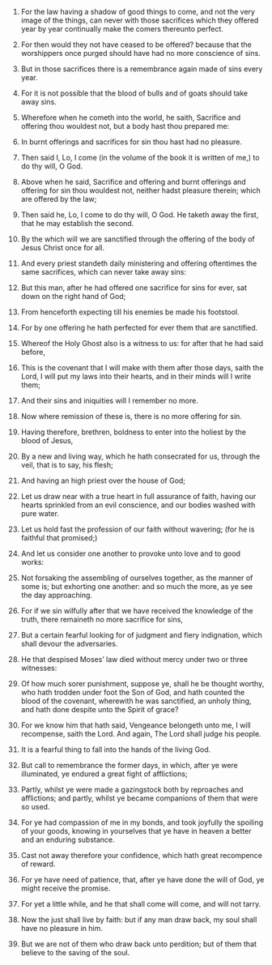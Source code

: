 1. For the law having a shadow of good things to come, and not the
very image of the things, can never with those sacrifices which they
offered year by year continually make the comers thereunto perfect.

2. For then would they not have ceased to be offered? because that
the worshippers once purged should have had no more conscience of
sins.

3. But in those sacrifices there is a remembrance again made of sins
every year.

4. For it is not possible that the blood of bulls and of goats
should take away sins.

5. Wherefore when he cometh into the world, he saith, Sacrifice and
offering thou wouldest not, but a body hast thou prepared me:

6. In
burnt offerings and sacrifices for sin thou hast had no pleasure.

7. Then said I, Lo, I come (in the volume of the book it is written
of me,) to do thy will, O God.

8. Above when he said, Sacrifice and offering and burnt offerings
and offering for sin thou wouldest not, neither hadst pleasure
therein; which are offered by the law;

9. Then said he, Lo, I come
to do thy will, O God. He taketh away the first, that he may establish
the second.

10. By the which will we are sanctified through the offering of the
body of Jesus Christ once for all.

11. And every priest standeth daily ministering and offering
oftentimes the same sacrifices, which can never take away sins:

12. But this man, after he had offered one sacrifice for sins for ever,
sat down on the right hand of God;

13. From henceforth expecting
till his enemies be made his footstool.

14. For by one offering he hath perfected for ever them that are
sanctified.

15. Whereof the Holy Ghost also is a witness to us: for after that
he had said before,

16. This is the covenant that I will make with
them after those days, saith the Lord, I will put my laws into their
hearts, and in their minds will I write them;

17. And their sins and
iniquities will I remember no more.

18. Now where remission of these is, there is no more offering for
sin.

19. Having therefore, brethren, boldness to enter into the holiest
by the blood of Jesus,

20. By a new and living way, which he hath
consecrated for us, through the veil, that is to say, his flesh;

21. And having an high priest over the house of God;

22. Let us draw
near with a true heart in full assurance of faith, having our hearts
sprinkled from an evil conscience, and our bodies washed with pure
water.

23. Let us hold fast the profession of our faith without wavering;
(for he is faithful that promised;)

24. And let us consider one
another to provoke unto love and to good works:

25. Not forsaking
the assembling of ourselves together, as the manner of some is; but
exhorting one another: and so much the more, as ye see the day
approaching.

26. For if we sin wilfully after that we have received the knowledge
of the truth, there remaineth no more sacrifice for sins,

27. But a
certain fearful looking for of judgment and fiery indignation, which
shall devour the adversaries.

28. He that despised Moses’ law died without mercy under two or
three witnesses:

29. Of how much sorer punishment, suppose ye, shall
he be thought worthy, who hath trodden under foot the Son of God, and
hath counted the blood of the covenant, wherewith he was sanctified,
an unholy thing, and hath done despite unto the Spirit of grace?

30. For we know him that hath said, Vengeance belongeth unto me, I
will recompense, saith the Lord. And again, The Lord shall judge his
people.

31. It is a fearful thing to fall into the hands of the living God.

32. But call to remembrance the former days, in which, after ye were
illuminated, ye endured a great fight of afflictions;

33. Partly,
whilst ye were made a gazingstock both by reproaches and afflictions;
and partly, whilst ye became companions of them that were so used.

34. For ye had compassion of me in my bonds, and took joyfully the
spoiling of your goods, knowing in yourselves that ye have in heaven a
better and an enduring substance.

35. Cast not away therefore your confidence, which hath great
recompence of reward.

36. For ye have need of patience, that, after ye have done the will
of God, ye might receive the promise.

37. For yet a little while, and he that shall come will come, and
will not tarry.

38. Now the just shall live by faith: but if any man draw back, my
soul shall have no pleasure in him.

39. But we are not of them who draw back unto perdition; but of them
that believe to the saving of the soul.